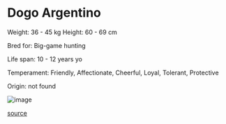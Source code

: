 # Dogo Argentino

Weight: 36 - 45 kg
Height: 60 - 69 cm

Bred for: Big-game hunting

Life span: 10 - 12 years yo

Temperament: Friendly, Affectionate, Cheerful, Loyal, Tolerant, Protective

Origin: not found

![image](https://cdn2.thedogapi.com/images/S1nhWx94Q_1280.jpg)

[source](https://api.thedogapi.com/v1/breeds/95)
